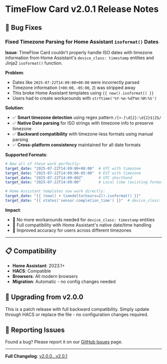 # TimeFlow Card v2.0.1 Release Notes

## 🐛 Bug Fixes

### **Fixed Timezone Parsing for Home Assistant `isoformat()` Dates**

**Issue**: TimeFlow Card couldn't properly handle ISO dates with timezone information from Home Assistant's `device_class: timestamp` entities and Jinja2 `isoformat()` function.

**Problem**: 
- Dates like `2025-07-22T14:09:00+00:00` were incorrectly parsed
- Timezone information (`+00:00`, `-05:00`, `Z`) was stripped away
- This broke Home Assistant templates using `{{ now().isoformat() }}`
- Users had to create workarounds with `strftime('%Y-%m-%dT%H:%M:%S')`

**Solution**:
- ✅ **Smart timezone detection** using regex pattern `/[+-]\d{2}:\d{2}$|Z$/`
- ✅ **Native Date parsing** for ISO strings with timezone info to preserve timezone
- ✅ **Backward compatibility** with timezone-less formats using manual parsing
- ✅ **Cross-platform consistency** maintained for all date formats

**Supported Formats**:
```yaml
# Now all of these work perfectly:
target_date: "2025-07-22T14:09:00+00:00"  # UTC with timezone
target_date: "2025-07-22T14:09:00-05:00"  # EST with timezone  
target_date: "2025-07-22T14:09:00Z"       # UTC shorthand
target_date: "2025-07-22T14:09:00"        # Local time (existing format)

# Home Assistant templates now work directly:
target_date: "{{ (now() + timedelta(hours=2)).isoformat() }}"
target_date: "{{ states('sensor.completion_time') }}"  # device_class: timestamp
```

**Impact**: 
- 🎉 No more workarounds needed for `device_class: timestamp` entities
- 🎉 Full compatibility with Home Assistant's native date/time handling
- 🎉 Improved accuracy for users across different timezones

---

## 📋 Compatibility

- **Home Assistant**: 2023.1+
- **HACS**: Compatible
- **Browsers**: All modern browsers
- **Migration**: Automatic - no config changes needed

## 🔄 Upgrading from v2.0.0

This is a patch release with full backward compatibility. Simply update through HACS or replace the file - no configuration changes required.

## 🐛 Reporting Issues

Found a bug? Please report it on our [GitHub Issues](https://github.com/Rishi8078/TimeFlow-Card/issues) page.

---

**Full Changelog**: [v2.0.0...v2.0.1](https://github.com/Rishi8078/TimeFlow-Card/compare/v2.0.0...v2.0.1)
